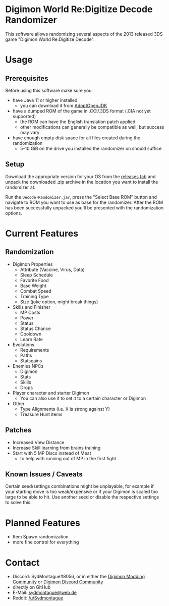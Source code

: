# Digimon World Re:Digitize Decode Randomizer

This software allows randomizing several aspects of the 2013 released 3DS game "Digimon World Re:Digitize Decode".

# Usage

## Prerequisites 
Before using this software make sure you

* have Java 11 or higher installed
  * you can download it from [AdoptOpenJDK](https://adoptopenjdk.net/)
* have a dumped ROM of the game in .CCI/.3DS format (.CIA not yet supported)
  * the ROM can have the English translation patch applied
  * other modifications can generally be compatible as well, but success may vary
* have enough empty disk space for all files created during the randomization
  * 5-10 GiB on the drive you installed the randomizer on should suffice

## Setup

Download the appropriate version for your OS from the [releases tab](https://github.com/SydMontague/DecodeRandomizer/releases) and unpack the downloaded .zip archive in the location you want to install the randomizer at.

Run the `Decode-Randomizer.jar`, press the "Select Base ROM" button and navigate to ROM you want to use as base for the randomizer.
After the ROM has been successfully unpacked you'll be presented with the randomization options.

# Current Features

## Randomization

* Digimon Properties
  * Attribute (Vaccine, Virus, Data)
  * Sleep Schedule
  * Favorite Food
  * Base Weight
  * Combat Speed
  * Training Type
  * Size (joke option, might break things)
* Skills and Finisher
  * MP Costs
  * Power
  * Status
  * Status Chance 
  * Cooldown
  * Learn Rate
* Evolutions
  * Requirements
  * Paths
  * Statsgains
* Enemies NPCs
  * Digimon
  * Stats
  * Skills
  * Drops
* Player character and starter Digimon
  * You can also use it to set it to a certain character or Digimon
* Other
  * Type Alignments (i.e. X is strong against Y)
  * Treasure Hunt items
 
## Patches
* Increased View Distance
* Increase Skill learning from brains training
* Start with 5 MP Discs instead of Meat
  * to help with running out of MP in the first fight

## Known Issues / Caveats
Certain seed/settings combinations might be unplayable, for example if your starting move is too weak/expensive or if your Digimon is scaled too large to be able to hit.
Use another seed or disable the respective settings to solve this.

# Planned Features
* Item Spawn randomization
* more fine control for everything

# Contact
* Discord: SydMontague#8056, or in either the [Digimon Modding Community](https://discord.gg/cb5AuxU6su) or [Digimon Discord Community](https://discord.gg/0VODO3ww0zghqOCO)
* directly on GitHub
* E-Mail: sydmontague@web.de
* Reddit: [/u/Sydmontague](https://reddit.com/u/sydmontague)